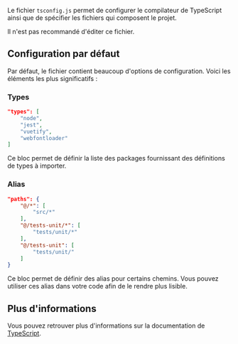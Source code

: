 Le fichier `tsconfig.js` permet de configurer le compilateur de TypeScript ainsi que de spécifier les fichiers qui composent le projet.

<doc-alert type="warning">
Il n'est pas recommandé d'éditer ce fichier.
</doc-alert>

## Configuration par défaut

Par défaut, le fichier contient beaucoup d'options de configuration. Voici les éléments les plus significatifs :

### Types

```json
"types": [
	"node",
	"jest",
	"vuetify",
	"webfontloader"
]
```

Ce bloc permet de définir la liste des packages fournissant des définitions de types à importer.

### Alias

```json
"paths": {
	"@/*": [
		"src/*"
	],
	"@/tests-unit/*": [
		"tests/unit/*"
	],
	"@/tests-unit": [
		"tests/unit/"
	]
}
```

Ce bloc permet de définir des alias pour certains chemins. Vous pouvez utiliser ces alias dans votre code afin de le rendre plus lisible.

## Plus d'informations

Vous pouvez retrouver plus d'informations sur la documentation de [TypeScript](https://www.typescriptlang.org/docs/handbook/tsconfig-json.html).
